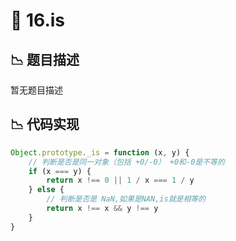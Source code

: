 # 🎪 16.is



## 📉 题目描述
暂无题目描述

## 📉 代码实现
```typescript
Object.prototype._is = function (x, y) {
    // 判断是否是同一对象（包括 +0/-0） +0和-0是不等的
    if (x === y) {
        return x !== 0 || 1 / x === 1 / y
    } else {
        // 判断是否是 NaN,如果是NAN,is就是相等的
        return x !== x && y !== y
    }
}

```
